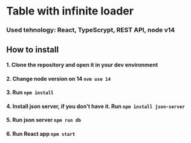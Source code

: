 # Table with infinite loader

### Used tehnology: React, TypeScrypt, REST API, node v14

## How to install
#### 1. Clone the repository and open it in your dev environment
#### 2. Change node version on 14 ```nvm use 14```
#### 3. Run ```npm install```
#### 4. Install json server, if you don't have it. Run ```npm install json-server```
#### 5. Run json server ```npm run db```
#### 6. Run React app ```npm start```